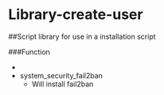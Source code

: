 # Library-create-user

##Script library for use in a installation script

###Function

* 
* system_security_fail2ban
  * Will install fail2ban

